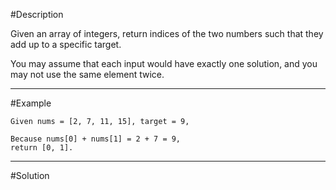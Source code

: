 #Description

Given an array of integers, return indices of the two numbers such that they add up to a specific target.

You may assume that each input would have exactly one solution, and you may not use the same element twice.

---

#Example
```
Given nums = [2, 7, 11, 15], target = 9,

Because nums[0] + nums[1] = 2 + 7 = 9,
return [0, 1].
```

---

#Solution
